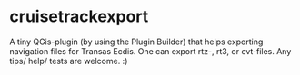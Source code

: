# cruisetrackexport

A tiny QGis-plugin (by using the Plugin Builder) that helps exporting navigation files for Transas Ecdis. 
One can export rtz-, rt3, or cvt-files.
Any tips/ help/ tests are welcome. :)
